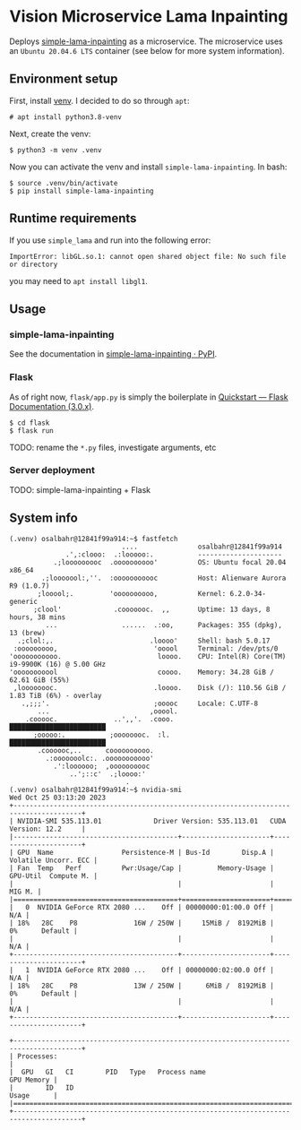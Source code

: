 # Vision Microservice Lama Inpainting
Deploys [simple-lama-inpainting](https://github.com/enesmsahin/simple-lama-inpainting) as a microservice. The microservice uses an `Ubuntu 20.04.6 LTS` container (see below for more system information).

## Environment setup

First, install [venv](https://docs.python.org/3/library/venv.html). I decided to do so through `apt`:
```console
# apt install python3.8-venv
```
Next, create the venv:
```console
$ python3 -m venv .venv
```

Now you can activate the venv and install `simple-lama-inpainting`. In bash:
```console
$ source .venv/bin/activate
$ pip install simple-lama-inpainting
```

## Runtime requirements

If you use `simple_lama` and run into the following error:
```console
ImportError: libGL.so.1: cannot open shared object file: No such file or directory
```

you may need to `apt install libgl1`.

## Usage

### simple-lama-inpainting

See the documentation in [simple-lama-inpainting · PyPI](https://pypi.org/project/simple-lama-inpainting/).

### Flask

As of right now, `flask/app.py` is simply the boilerplate in [Quickstart — Flask Documentation (3.0.x)](https://github.com/orgs/community/discussions/16925).

```
$ cd flask
$ flask run
```

TODO: rename the `*.py` files, investigate arguments, etc

### Server deployment

TODO: simple-lama-inpainting + Flask

## System info
```console
(.venv) osalbahr@12841f99a914:~$ fastfetch
                            ....               osalbahr@12841f99a914
              .',:clooo:  .:looooo:.           ---------------------
           .;looooooooc  .oooooooooo'          OS: Ubuntu focal 20.04 x86_64
        .;looooool:,''.  :ooooooooooc          Host: Alienware Aurora R9 (1.0.7)
       ;looool;.         'oooooooooo,          Kernel: 6.2.0-34-generic
      ;clool'             .cooooooc.  ,,       Uptime: 13 days, 8 hours, 38 mins
         ...                ......  .:oo,      Packages: 355 (dpkg), 13 (brew)
  .;clol:,.                        .loooo'     Shell: bash 5.0.17
 :ooooooooo,                        'ooool     Terminal: /dev/pts/0
'ooooooooooo.                        loooo.    CPU: Intel(R) Core(TM) i9-9900K (16) @ 5.00 GHz
'ooooooooool                         coooo.    Memory: 34.28 GiB / 62.61 GiB (55%)
 ,loooooooc.                        .loooo.    Disk (/): 110.56 GiB / 1.83 TiB (6%) - overlay
   .,;;;'.                          ;ooooc     Locale: C.UTF-8
       ...                         ,ooool.    
    .cooooc.              ..',,'.  .cooo.      ████████████████████████
      ;ooooo:.           ;oooooooc.  :l.       ████████████████████████
       .coooooc,..      coooooooooo.    
         .:ooooooolc:. .ooooooooooo'    
           .':loooooo;  ,oooooooooc    
               ..';::c'  .;loooo:'    
                             .
(.venv) osalbahr@12841f99a914:~$ nvidia-smi 
Wed Oct 25 03:13:20 2023       
+---------------------------------------------------------------------------------------+
| NVIDIA-SMI 535.113.01             Driver Version: 535.113.01   CUDA Version: 12.2     |
|-----------------------------------------+----------------------+----------------------+
| GPU  Name                 Persistence-M | Bus-Id        Disp.A | Volatile Uncorr. ECC |
| Fan  Temp   Perf          Pwr:Usage/Cap |         Memory-Usage | GPU-Util  Compute M. |
|                                         |                      |               MIG M. |
|=========================================+======================+======================|
|   0  NVIDIA GeForce RTX 2080 ...    Off | 00000000:01:00.0 Off |                  N/A |
| 18%   28C    P8              16W / 250W |     15MiB /  8192MiB |      0%      Default |
|                                         |                      |                  N/A |
+-----------------------------------------+----------------------+----------------------+
|   1  NVIDIA GeForce RTX 2080 ...    Off | 00000000:02:00.0 Off |                  N/A |
| 18%   28C    P8              13W / 250W |      6MiB /  8192MiB |      0%      Default |
|                                         |                      |                  N/A |
+-----------------------------------------+----------------------+----------------------+
                                                                                         
+---------------------------------------------------------------------------------------+
| Processes:                                                                            |
|  GPU   GI   CI        PID   Type   Process name                            GPU Memory |
|        ID   ID                                                             Usage      |
|=======================================================================================|
+---------------------------------------------------------------------------------------+
```
